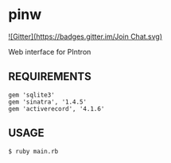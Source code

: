 pinw
====
[![Gitter](https://badges.gitter.im/Join Chat.svg)](https://gitter.im/AlgoLab/pinw?utm_source=badge&utm_medium=badge&utm_campaign=pr-badge&utm_content=badge)

Web interface for PIntron


REQUIREMENTS
------------

```
gem 'sqlite3'
gem 'sinatra', '1.4.5'
gem 'activerecord', '4.1.6'
```

USAGE
-----

`$ ruby main.rb`
